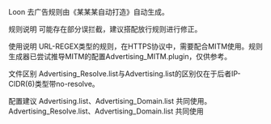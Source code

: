 Loon 去广告规则由《某某某自动打造》自动生成。

规则说明 可能存在部分误拦截，建议搭配放行规则进行修正。

使用说明 URL-REGEX类型的规则，在HTTPS协议中，需要配合MITM使用。规则生成器已尝试推导MITM的配置Advertising_MITM.plugin，仅供参考。

文件区别 Advertising_Resolve.list与Advertising.list的区别仅在于后者IP-CIDR(6)类型带no-resolve。

配置建议 Advertising.list、Advertising_Domain.list 共同使用。 Advertising_Resolve.list、Advertising_Domain.list 共同使用


